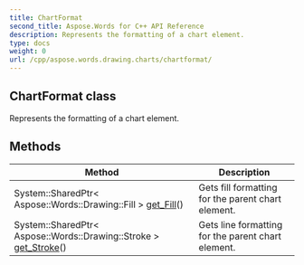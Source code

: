 ```yaml
---
title: ChartFormat
second_title: Aspose.Words for C++ API Reference
description: Represents the formatting of a chart element. 
type: docs
weight: 0
url: /cpp/aspose.words.drawing.charts/chartformat/
---
```

## ChartFormat class


Represents the formatting of a chart element. 

## Methods

| Method | Description |
| --- | --- |
| System::SharedPtr< Aspose::Words::Drawing::Fill > [get_Fill](./get_fill/)() | Gets fill formatting for the parent chart element.  |
| System::SharedPtr< Aspose::Words::Drawing::Stroke > [get_Stroke](./get_stroke/)() | Gets line formatting for the parent chart element.  |
